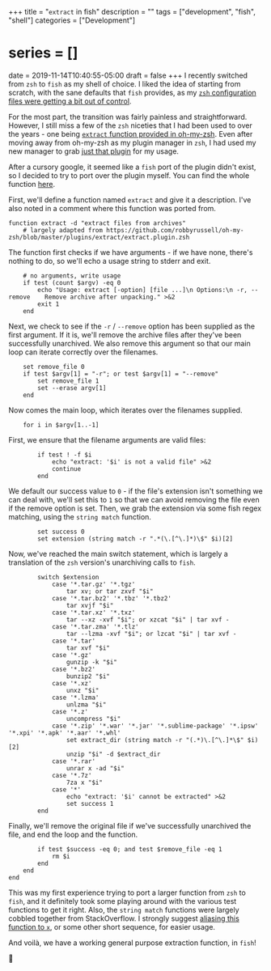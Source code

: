 +++
title = "`extract` in fish"
description = ""
tags = ["development", "fish", "shell"]
categories = ["Development"]
# series = []
date = 2019-11-14T10:40:55-05:00
draft = false
+++
I recently switched from `zsh` to `fish` as my shell of choice.
I liked the idea of starting from scratch, with the sane defaults that `fish` provides, as my [`zsh` configuration files were getting a bit out of control](https://github.com/svanburen/dotfiles/blob/master/zshrc).

For the most part, the transition was fairly painless and straightforward.
However, I still miss a few of the `zsh` niceties that I had been used to over the years - one being [`extract` function provided in oh-my-zsh](https://github.com/robbyrussell/oh-my-zsh/blob/master/plugins/extract/extract.plugin.zsh).
Even after moving away from oh-my-zsh as my plugin manager in `zsh`, I had used my new manager to grab [just that plugin](https://github.com/svanburen/dotfiles/blob/74dd7a02b83ca1874d721e242e0f466ca1f65692/zshrc#L13-L14) for my usage.

After a cursory google, it seemed like a `fish` port of the plugin didn't exist, so I decided to try to port over the plugin myself.
You can find the whole function [here](https://github.com/svanburen/dotfiles/blob/9e62163c674f3fef58a12d752daa78b4c5eeecbe/config.fish#L65-L125).

First, we'll define a function named `extract` and give it a description.
I've also noted in a comment where this function was ported from.
```fish
function extract -d "extract files from archives"
    # largely adapted from https://github.com/robbyrussell/oh-my-zsh/blob/master/plugins/extract/extract.plugin.zsh
```

The function first checks if we have arguments - if we have none, there's nothing to do, so we'll echo a usage string to stderr and exit.
```fish
    # no arguments, write usage
    if test (count $argv) -eq 0
        echo "Usage: extract [-option] [file ...]\n Options:\n -r, --remove    Remove archive after unpacking." >&2
        exit 1
    end
```

Next, we check to see if the `-r` / `--remove` option has been supplied as the first argument.
If it is, we'll remove the archive files after they've been successfully unarchived.
We also remove this argument so that our main loop can iterate correctly over the filenames.
```fish
    set remove_file 0
    if test $argv[1] = "-r"; or test $argv[1] = "--remove"
        set remove_file 1
        set --erase argv[1]
    end
```

Now comes the main loop, which iterates over the filenames supplied.
```fish
    for i in $argv[1..-1]
```

First, we ensure that the filename arguments are valid files:
```fish
        if test ! -f $i
            echo "extract: '$i' is not a valid file" >&2
            continue
        end
```

We default our success value to `0` - if the file's extension isn't something we can deal with, we'll set this to `1` so that we can avoid removing the file even if the remove option is set.
Then, we grab the extension via some fish regex matching, using the `string match` function.
```fish
        set success 0
        set extension (string match -r ".*(\.[^\.]*)\$" $i)[2]
```

Now, we've reached the main switch statement, which is largely a translation of the `zsh` version's unarchiving calls to `fish`.
```fish
        switch $extension
            case '*.tar.gz' '*.tgz'
                tar xv; or tar zxvf "$i"
            case '*.tar.bz2' '*.tbz' '*.tbz2'
                tar xvjf "$i"
            case '*.tar.xz' '*.txz'
                tar --xz -xvf "$i"; or xzcat "$i" | tar xvf -
            case '*.tar.zma' '*.tlz'
                tar --lzma -xvf "$i"; or lzcat "$i" | tar xvf -
            case '*.tar'
                tar xvf "$i"
            case '*.gz'
                gunzip -k "$i"
            case '*.bz2'
                bunzip2 "$i"
            case '*.xz'
                unxz "$i"
            case '*.lzma'
                unlzma "$i"
            case '*.z'
                uncompress "$i"
            case '*.zip' '*.war' '*.jar' '*.sublime-package' '*.ipsw' '*.xpi' '*.apk' '*.aar' '*.whl'
                set extract_dir (string match -r "(.*)\.[^\.]*\$" $i)[2]
                unzip "$i" -d $extract_dir
            case '*.rar'
                unrar x -ad "$i"
            case '*.7z'
                7za x "$i"
            case '*'
                echo "extract: '$i' cannot be extracted" >&2
                set success 1
        end
```

Finally, we'll remove the original file if we've successfully unarchived the file, and end the loop and the function.
```fish
        if test $success -eq 0; and test $remove_file -eq 1
            rm $i
        end
    end
end
```

This was my first experience trying to port a larger function from `zsh` to `fish`, and it definitely took some playing around with the various test functions to get it right.
Also, the `string match` functions were largely cobbled together from StackOverflow.
I strongly suggest [aliasing this function to `x`](https://github.com/svanburen/dotfiles/blob/9e62163c674f3fef58a12d752daa78b4c5eeecbe/config.fish#L21), or some other short sequence, for easier usage.

And voilà, we have a working general purpose extraction function, in `fish`!

🐠

